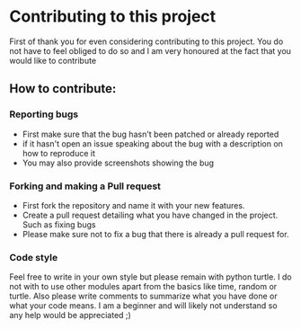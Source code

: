 # Contributing to this project
First of thank you for even considering contributing to this project. You do not have to feel obliged to do so and I am very honoured at the fact that you would like to contribute
## How to contribute:
### Reporting bugs
- First make sure that the bug hasn't been patched or already reported
- if it hasn't open an issue speaking about the bug with a description on how to reproduce it
- You may also provide screenshots showing the bug

### Forking and making a Pull request
- First fork the repository and name it with your new features.
- Create a pull request detailing what you have changed in the project. Such as fixing bugs
- Please make sure not to fix a bug that there is already a pull request for.

### Code style
Feel free to write in your own style but please remain with python turtle. I do not with to use other modules apart from the basics like time, random or turtle. Also please write comments to summarize what you have done or what your code means. I am a beginner and will likely not understand so any help would be appreciated ;)

